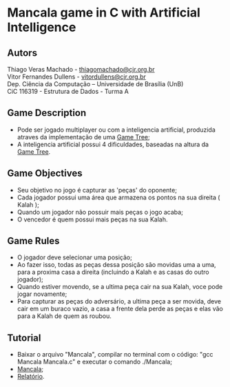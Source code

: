 # Mancala game in C with Artificial Intelligence

## Autors
Thiago Veras Machado - thiagomachado@cjr.org.br\
Vitor Fernandes Dullens - vitordullens@cjr.org.br\
Dep. Ciência da Computação – Universidade de Brası́lia (UnB)\
CiC 116319 - Estrutura de Dados - Turma A

## Game Description
- Pode ser jogado multiplayer ou com a inteligencia artificial, produzida atraves da implementação de uma [Game Tree](https://en.wikipedia.org/wiki/Game_tree);
- A inteligencia artificial possui 4 dificuldades, baseadas na altura da [Game Tree](https://en.wikipedia.org/wiki/Game_tree).

## Game Objectives

- Seu objetivo no jogo é capturar as 'peças' do oponente;
- Cada jogador possui uma área que armazena os pontos na sua direita ( Kalah );
- Quando um jogador não possuir mais peças o jogo acaba;
- O vencedor é quem possui mais peças na sua Kalah.

## Game Rules

- O jogador deve selecionar uma posição;
- Ao fazer isso, todas as peças dessa posição são movidas uma a uma, para a proxima casa a direita (incluindo a Kalah e as casas do outro jogador);
- Quando estiver movendo, se a ultima peça cair na sua Kalah, voce pode jogar novamente;
- Para capturar as peças do adversário, a ultima peça a ser movida, deve cair em um buraco vazio, a casa a frente dela perde as peças e elas vão para a Kalah de quem as roubou.

## Tutorial

- Baixar o arquivo "Mancala", compilar no terminal com o código: "gcc Mancala Mancala.c" e executar o comando ./Mancala;
- [Mancala](Mancala.c);
- [Relatório](Report.pdf).
